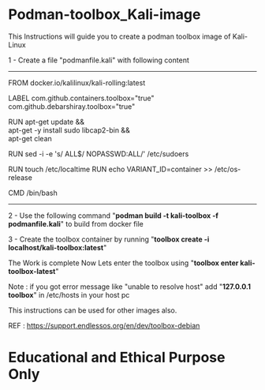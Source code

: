 # Podman-toolbox_Kali-image
This Instructions will guide you to create a podman toolbox image of Kali-Linux

1 - Create a file "podmanfile.kali" with following content
*************************************************************
FROM docker.io/kalilinux/kali-rolling:latest

LABEL com.github.containers.toolbox="true" \
      com.github.debarshiray.toolbox="true"

RUN apt-get update && \
    apt-get -y install sudo libcap2-bin && \
    apt-get clean

RUN sed -i -e 's/ ALL$/ NOPASSWD:ALL/' /etc/sudoers

RUN touch /etc/localtime
RUN echo VARIANT_ID=container >> /etc/os-release

CMD /bin/bash
******************************************************************

2 - Use the following command "**podman build -t kali-toolbox -f podmanfile.kali**" to build from docker file

3 - Create the toolbox container by running "**toolbox create -i localhost/kali-toolbox:latest**"

The Work is complete
Now Lets enter the toolbox using "**toolbox enter kali-toolbox-latest**"

Note : if you got error message like "unable to resolve host" add "**127.0.0.1    toolbox**" in /etc/hosts in your host pc

This instructions can be used for other images also.


REF : https://support.endlessos.org/en/dev/toolbox-debian

# Educational and Ethical Purpose Only


